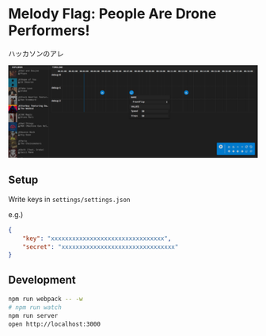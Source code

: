 # Melody Flag: People Are Drone Performers!

ハッカソンのアレ

![](ss.png)

## Setup

Write keys in `settings/settings.json`

e.g.)

```json
{
	"key": "xxxxxxxxxxxxxxxxxxxxxxxxxxxxxxxx",
	"secret": "xxxxxxxxxxxxxxxxxxxxxxxxxxxxxxxx"
}
```

## Development

```bash
npm run webpack -- -w
# npm run watch
npm run server
open http://localhost:3000
```
